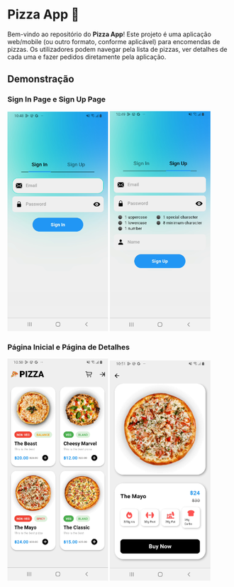 # Pizza App 🍕

Bem-vindo ao repositório do **Pizza App**! Este projeto é uma aplicação web/mobile (ou outro formato, conforme aplicável) para encomendas de pizzas. Os utilizadores podem navegar pela lista de pizzas, ver detalhes de cada uma e fazer pedidos diretamente pela aplicação.

## Demonstração

### Sign In Page e Sign Up Page
<p float="left">
  <img src="calc_flutter/assets/sign_in.PNG" width="45%" />
  <img src="calc_flutter/assets/sign_up.PNG" width="45%" />
</p>

### Página Inicial e Página de Detalhes
<p float="left">
  <img src="calc_flutter/assets/initial_page.PNG" width="45%" class="p-10" />
  <img src="calc_flutter/assets/details_page.PNG" width="45%" class="p-10" />
</p>
